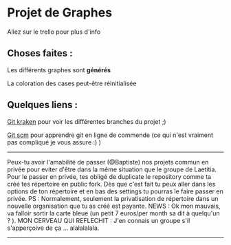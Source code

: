 Projet de Graphes
=================
Allez sur le trello pour plus d'info

Choses faites : 
---------------
Les différents graphes sont **générés**

La coloration des cases peut-être réinitialisée

Quelques liens :
----------------
[Git kraken](https://www.gitkraken.com/) pour voir les différentes branches du projet ;)

[Git scm](https://git-scm.com/) pour apprendre git en ligne de commende (ce qui n'est vraiment pas compliqué je vous assure :) )

----------------	----------------	----------------	----------------	----------------
Peux-tu avoir l'amabilité de passer (@Baptiste) nos projets commun en privée pour eviter d'être dans la même situation que le groupe de Laetitia. Pour le passer en privée, tes obligé de duplicate le repository comme ta créé tes répertoire en public fork. Dès que c'est fait tu peux aller dans les options de ton répertoire et en bas des settings tu pourras le faire passer en privée.
PS : Normalement, seulement la privatisation de répertoire dans un nouvelle organisation que tu as créé est payante. 
NEWS : Ok mon mauvais, va falloir sortir la carte bleue (un petit 7 euros/per month sa dit à quelqu'un ? ).
MON CERVEAU QUI REFLECHIT : J'en connais un groupe s'il s'apperçoive de ça ... alalalalala.
----------------	----------------	----------------	----------------	----------------
	

